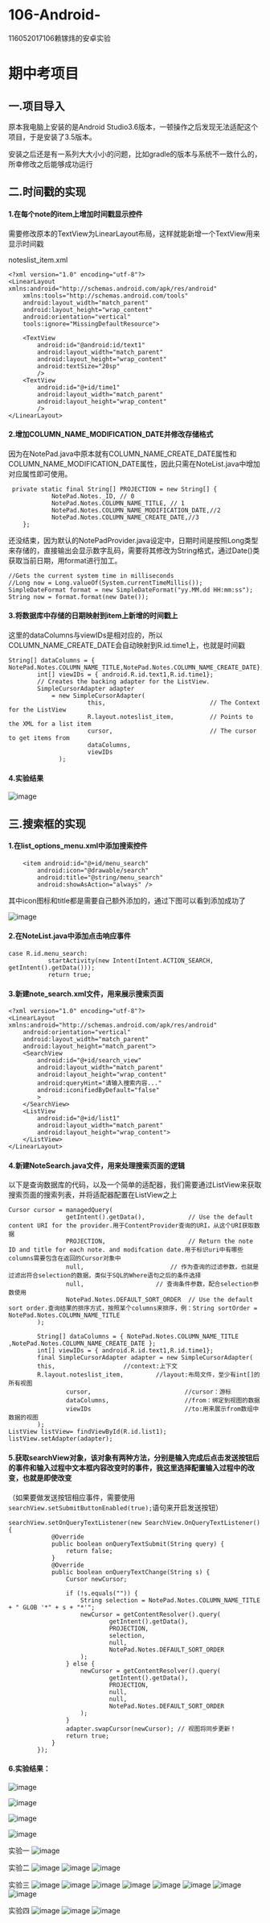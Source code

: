 # 106-Android-
116052017106赖镓炜的安卓实验

# 期中考项目
## 一.项目导入

原本我电脑上安装的是Android Studio3.6版本，一顿操作之后发现无法适配这个项目，于是安装了3.5版本。

安装之后还是有一系列大大小小的问题，比如gradle的版本与系统不一致什么的，所幸修改之后能够成功运行

## 二.时间戳的实现

#### 1.在每个note的item上增加时间戳显示控件

需要修改原本的TextView为LinearLayout布局，这样就能新增一个TextView用来显示时间戳

noteslist_item.xml

```
<?xml version="1.0" encoding="utf-8"?>
<LinearLayout xmlns:android="http://schemas.android.com/apk/res/android"
    xmlns:tools="http://schemas.android.com/tools"
    android:layout_width="match_parent"
    android:layout_height="wrap_content"
    android:orientation="vertical"
    tools:ignore="MissingDefaultResource">

    <TextView
        android:id="@android:id/text1"
        android:layout_width="match_parent"
        android:layout_height="wrap_content"
        android:textSize="20sp"
        />
    <TextView
        android:id="@+id/time1"
        android:layout_width="match_parent"
        android:layout_height="wrap_content"
        />
</LinearLayout>
```

#### 2.增加COLUMN_NAME_MODIFICATION_DATE并修改存储格式

因为在NotePad.java中原本就有COLUMN_NAME_CREATE_DATE属性和COLUMN_NAME_MODIFICATION_DATE属性，因此只需在NoteList.java中增加对应属性即可使用。

```
 private static final String[] PROJECTION = new String[] {
            NotePad.Notes._ID, // 0
            NotePad.Notes.COLUMN_NAME_TITLE, // 1
            NotePad.Notes.COLUMN_NAME_MODIFICATION_DATE,//2
            NotePad.Notes.COLUMN_NAME_CREATE_DATE,//3
    };
```

还没结束，因为默认的NotePadProvider.java设定中，日期时间是按照Long类型来存储的，直接输出会显示数字乱码，需要将其修改为String格式，通过Date()类获取当前日期，用format进行加工。

```
//Gets the current system time in milliseconds
//Long now = Long.valueOf(System.currentTimeMillis());
SimpleDateFormat format = new SimpleDateFormat("yy.MM.dd HH:mm:ss");
String now = format.format(new Date());
```

#### 3.将数据库中存储的日期映射到item上新增的时间戳上

这里的dataColumns与viewIDs是相对应的，所以COLUMN_NAME_CREATE_DATE会自动映射到R.id.time1上，也就是时间戳

```
String[] dataColumns = { NotePad.Notes.COLUMN_NAME_TITLE,NotePad.Notes.COLUMN_NAME_CREATE_DATE};
        int[] viewIDs = { android.R.id.text1,R.id.time1};
        // Creates the backing adapter for the ListView.
        SimpleCursorAdapter adapter
            = new SimpleCursorAdapter(
                      this,                             // The Context for the ListView
                      R.layout.noteslist_item,          // Points to the XML for a list item
                      cursor,                           // The cursor to get items from
                      dataColumns,
                      viewIDs
              );
```

#### 4.实验结果

![image](https://github.com/Maocaikafei/106-Android-/tree/master/NotePad-master/timeResult.png)

## 三.搜索框的实现

#### 1.在list_options_menu.xml中添加搜索控件

```
    <item android:id="@+id/menu_search"
        android:icon="@drawable/search"
        android:title="@string/menu_search"
        android:showAsAction="always" />
```

其中icon图标和title都是需要自己额外添加的，通过下图可以看到添加成功了

![image](https://github.com/Maocaikafei/106-Android-/tree/master/NotePad-master/searchResult1.png)

#### 2.在NoteList.java中添加点击响应事件

```
case R.id.menu_search:
           startActivity(new Intent(Intent.ACTION_SEARCH, getIntent().getData()));
           return true;
```

#### 3.新建note_search.xml文件，用来展示搜索页面

```
<?xml version="1.0" encoding="utf-8"?>
<LinearLayout xmlns:android="http://schemas.android.com/apk/res/android"
    android:orientation="vertical"
    android:layout_width="match_parent"
    android:layout_height="match_parent">
    <SearchView
        android:id="@+id/search_view"
        android:layout_width="match_parent"
        android:layout_height="wrap_content"
        android:queryHint="请输入搜索内容..."
        android:iconifiedByDefault="false"
        >
    </SearchView>
    <ListView
        android:id="@+id/list1"
        android:layout_width="match_parent"
        android:layout_height="wrap_content">
    </ListView>
</LinearLayout>
```

#### 4.新建NoteSearch.java文件，用来处理搜索页面的逻辑

以下是查询数据库的代码，以及一个简单的适配器，我们需要通过ListView来获取搜索页面的搜索列表，并将适配器配置在ListView之上

```
Cursor cursor = managedQuery(
                getIntent().getData(),            // Use the default content URI for the provider.用于ContentProvider查询的URI，从这个URI获取数据
                PROJECTION,                       // Return the note ID and title for each note. and modifcation date.用于标识uri中有哪些columns需要包含在返回的Cursor对象中
                null,                        // 作为查询的过滤参数，也就是过滤出符合selection的数据，类似于SQL的Where语句之后的条件选择
                null,                    // 查询条件参数，配合selection参数使用
                NotePad.Notes.DEFAULT_SORT_ORDER  // Use the default sort order.查询结果的排序方式，按照某个columns来排序，例：String sortOrder = NotePad.Notes.COLUMN_NAME_TITLE
        );

        String[] dataColumns = { NotePad.Notes.COLUMN_NAME_TITLE ,NotePad.Notes.COLUMN_NAME_CREATE_DATE };
        int[] viewIDs = { android.R.id.text1,R.id.time1};
        final SimpleCursorAdapter adapter = new SimpleCursorAdapter(
        this,                   //context:上下文
        R.layout.noteslist_item,         //layout:布局文件，至少有int[]的所有视图
                cursor,                          //cursor：游标
                dataColumns,                     //from：绑定到视图的数据
                viewIDs                          //to:用来展示from数组中数据的视图
        );
ListView listView= findViewById(R.id.list1);
listView.setAdapter(adapter);
```

#### 5.获取searchView对象，该对象有两种方法，分别是输入完成后点击发送按钮后的事件和输入过程中文本框内容改变时的事件，我这里选择配置输入过程中的改变，也就是即使改变

（如果要做发送按钮相应事件，需要使用`searchView.setSubmitButtonEnabled(true);`语句来开启发送按钮）

```
searchView.setOnQueryTextListener(new SearchView.OnQueryTextListener() {
            @Override
            public boolean onQueryTextSubmit(String query) {
                return false;
            }
            @Override
            public boolean onQueryTextChange(String s) {
                Cursor newCursor;

                if (!s.equals("")) {
                    String selection = NotePad.Notes.COLUMN_NAME_TITLE + " GLOB '*" + s + "*'";
                    newCursor = getContentResolver().query(
                            getIntent().getData(),
                            PROJECTION,
                            selection,
                            null,
                            NotePad.Notes.DEFAULT_SORT_ORDER
                    );
                } else {
                    newCursor = getContentResolver().query(
                            getIntent().getData(),
                            PROJECTION,
                            null,
                            null,
                            NotePad.Notes.DEFAULT_SORT_ORDER
                    );
                }
                adapter.swapCursor(newCursor); // 视图将同步更新！
                return true;
            }
        });
```

#### 6.实验结果：

![image](https://github.com/Maocaikafei/106-Android-/tree/master/NotePad-master/searchResult2.png)

![image](https://github.com/Maocaikafei/106-Android-/tree/master/NotePad-master/searchResult3.png)

![image](https://github.com/Maocaikafei/106-Android-/tree/master/NotePad-master/searchResult4.png)

![image](https://github.com/Maocaikafei/106-Android-/tree/master/NotePad-master/searchResult5.png)


实验一
![image](https://github.com/Maocaikafei/106-Android-/blob/master/%E5%AE%9E%E9%AA%8C%E7%BB%93%E6%9E%9C%E6%88%AA%E5%9B%BE/%E5%AE%9E%E9%AA%8C1/01.png)

实验二
![image](https://github.com/Maocaikafei/106-Android-/blob/master/%E5%AE%9E%E9%AA%8C%E7%BB%93%E6%9E%9C%E6%88%AA%E5%9B%BE/%E5%AE%9E%E9%AA%8C2/%E7%BA%A6%E6%9D%9F%E5%B8%83%E5%B1%80%E7%BB%93%E6%9E%9C.png)
![image](https://github.com/Maocaikafei/106-Android-/blob/master/%E5%AE%9E%E9%AA%8C%E7%BB%93%E6%9E%9C%E6%88%AA%E5%9B%BE/%E5%AE%9E%E9%AA%8C2/%E7%BA%BF%E6%80%A7%E5%B8%83%E5%B1%80%E7%BB%93%E6%9E%9C.png)
![image](https://github.com/Maocaikafei/106-Android-/blob/master/%E5%AE%9E%E9%AA%8C%E7%BB%93%E6%9E%9C%E6%88%AA%E5%9B%BE/%E5%AE%9E%E9%AA%8C2/%E8%A1%A8%E6%A0%BC%E5%B8%83%E5%B1%80%E7%BB%93%E6%9E%9C.png)

实验三
![image](https://github.com/Maocaikafei/106-Android-/blob/master/%E5%AE%9E%E9%AA%8C%E7%BB%93%E6%9E%9C%E6%88%AA%E5%9B%BE/%E5%AE%9E%E9%AA%8C3/AlertDialog.png)
![image](https://github.com/Maocaikafei/106-Android-/blob/master/%E5%AE%9E%E9%AA%8C%E7%BB%93%E6%9E%9C%E6%88%AA%E5%9B%BE/%E5%AE%9E%E9%AA%8C3/SimpleAdapter.png)
![image](https://github.com/Maocaikafei/106-Android-/blob/master/%E5%AE%9E%E9%AA%8C%E7%BB%93%E6%9E%9C%E6%88%AA%E5%9B%BE/%E5%AE%9E%E9%AA%8C3/%E4%B8%80%E7%BA%A7%E8%8F%9C%E5%8D%95.png)
![image](https://github.com/Maocaikafei/106-Android-/blob/master/%E5%AE%9E%E9%AA%8C%E7%BB%93%E6%9E%9C%E6%88%AA%E5%9B%BE/%E5%AE%9E%E9%AA%8C3/%E4%B8%8A%E4%B8%8B%E6%96%87%E8%8F%9C%E5%8D%95.png)
![image](https://github.com/Maocaikafei/106-Android-/blob/master/%E5%AE%9E%E9%AA%8C%E7%BB%93%E6%9E%9C%E6%88%AA%E5%9B%BE/%E5%AE%9E%E9%AA%8C3/%E4%BA%8C%E7%BA%A7%E8%8F%9C%E5%8D%95Toast.png)
![image](https://github.com/Maocaikafei/106-Android-/blob/master/%E5%AE%9E%E9%AA%8C%E7%BB%93%E6%9E%9C%E6%88%AA%E5%9B%BE/%E5%AE%9E%E9%AA%8C3/%E4%BA%8C%E7%BA%A7%E8%8F%9C%E5%8D%95%E5%A4%A7%E5%AD%97%E4%BD%93.png)
![image](https://github.com/Maocaikafei/106-Android-/blob/master/%E5%AE%9E%E9%AA%8C%E7%BB%93%E6%9E%9C%E6%88%AA%E5%9B%BE/%E5%AE%9E%E9%AA%8C3/%E4%BA%8C%E7%BA%A7%E8%8F%9C%E5%8D%95%E5%B0%8F%E5%AD%97%E4%BD%93.png)
![image](https://github.com/Maocaikafei/106-Android-/blob/master/%E5%AE%9E%E9%AA%8C%E7%BB%93%E6%9E%9C%E6%88%AA%E5%9B%BE/%E5%AE%9E%E9%AA%8C3/%E4%BA%8C%E7%BA%A7%E8%8F%9C%E5%8D%95%E7%BA%A2%E8%89%B2%E5%AD%97%E4%BD%93.png)

实验四
![image](https://github.com/Maocaikafei/106-Android-/blob/master/%E5%AE%9E%E9%AA%8C%E7%BB%93%E6%9E%9C%E6%88%AA%E5%9B%BE/Lab4/lab4_1.png)
![image](https://github.com/Maocaikafei/106-Android-/blob/master/%E5%AE%9E%E9%AA%8C%E7%BB%93%E6%9E%9C%E6%88%AA%E5%9B%BE/Lab4/lab4_2.png)
![image](https://github.com/Maocaikafei/106-Android-/blob/master/%E5%AE%9E%E9%AA%8C%E7%BB%93%E6%9E%9C%E6%88%AA%E5%9B%BE/Lab4/lab4_3.png)
